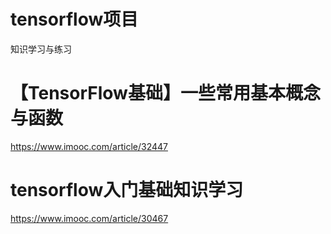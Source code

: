 # tensorflow项目
  知识学习与练习
  
  
# 【TensorFlow基础】一些常用基本概念与函数
https://www.imooc.com/article/32447

# tensorflow入门基础知识学习
https://www.imooc.com/article/30467  